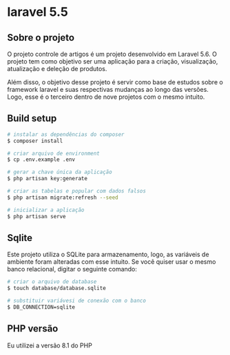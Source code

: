 # laravel 5.5

## Sobre o projeto
O projeto controle de artigos é um projeto desenvolvido em Laravel 5.6. O projeto tem como objetivo ser uma aplicação para a criação, visualização, atualização e deleção de produtos.

Além disso, o objetivo desse projeto é servir como base de estudos sobre o framework laravel e suas respectivas mudanças ao longo das versões. Logo, esse é o terceiro dentro de nove projetos com o mesmo intuito.

## Build setup
```bash
# instalar as dependências do composer
$ composer install

# criar arquivo de environment
$ cp .env.example .env

# gerar a chave única da aplicação
$ php artisan key:generate

# criar as tabelas e popular com dados falsos
$ php artisan migrate:refresh --seed

# inicializar a aplicação
$ php artisan serve
```

## Sqlite
Este projeto utiliza o SQLite para armazenamento, logo, as variáveis de ambiente foram alteradas com esse intuito. Se você quiser usar o mesmo banco relacional, digitar o seguinte comando:
```bash
# criar o arquivo de database
$ touch database/database.sqlite

# substituir variávesi de conexão com o banco
$ DB_CONNECTION=sqlite
```

## PHP versão
Eu utilizei a versão 8.1 do PHP